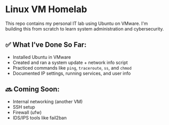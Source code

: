 # Linux VM Homelab

This repo contains my personal IT lab using Ubuntu on VMware. I'm building this from scratch to learn system administration and cybersecurity.

## ✅ What I’ve Done So Far:
- Installed Ubuntu in VMware
- Created and ran a system update + network info script
- Practiced commands like `ping`, `traceroute`, `ss`, and `chmod`
- Documented IP settings, running services, and user info

## 🔜 Coming Soon:
- Internal networking (another VM)
- SSH setup
- Firewall (ufw)
- IDS/IPS tools like fail2ban
